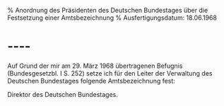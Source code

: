 % Anordnung des Präsidenten des Deutschen Bundestages über die Festsetzung einer Amtsbezeichnung
% Ausfertigungsdatum: 18.06.1968
 
# ----

Auf Grund der mir am 29. März 1968 übertragenen Befugnis (Bundesgesetzbl. I S. 252) setze ich für den Leiter der Verwaltung des Deutschen Bundestages folgende Amtsbezeichnung fest:

  
Direktor des Deutschen Bundestages.

